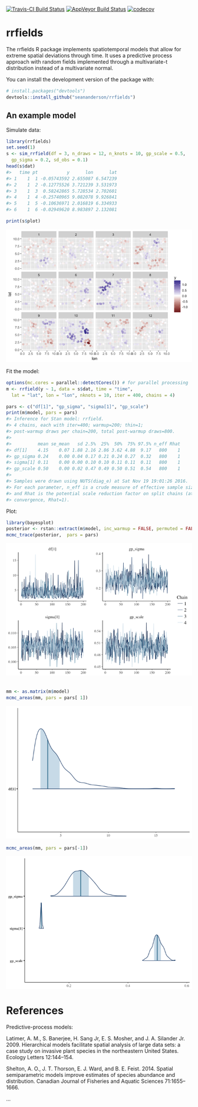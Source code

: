 <!-- README.md is generated from README.Rmd. Please edit that file -->
[![Travis-CI Build Status](https://travis-ci.org/seananderson/rrfields.svg?branch=master)](https://travis-ci.org/seananderson/rrfields) [![AppVeyor Build Status](https://ci.appveyor.com/api/projects/status/github/seananderson/rrfields?branch=master&svg=true)](https://ci.appveyor.com/project/seananderson/rrfields) [![codecov](https://codecov.io/github/seananderson/rrfields/branch/master/graphs/badge.svg)](https://codecov.io/github/seananderson/rrfields)

rrfields
========

The rrfields R package implements spatiotemporal models that allow for extreme spatial deviations through time. It uses a predictive process approach with random fields implemented through a multivariate-t distribution instead of a multivariate normal.

You can install the development version of the package with:

``` r
# install.packages("devtools")
devtools::install_github("seananderson/rrfields")
```

An example model
----------------

Simulate data:

``` r
library(rrfields)
set.seed(1)
s <- sim_rrfield(df = 3, n_draws = 12, n_knots = 10, gp_scale = 0.5, 
  gp_sigma = 0.2, sd_obs = 0.1)
head(s$dat)
#>   time pt           y      lon      lat
#> 1    1  1 -0.05743592 2.655087 6.547239
#> 2    1  2 -0.12775526 3.721239 3.531973
#> 3    1  3  0.58242865 5.728534 2.702601
#> 4    1  4 -0.25740965 9.082078 9.926841
#> 5    1  5 -0.10636971 2.016819 6.334933
#> 6    1  6 -0.02949620 8.983897 2.132081
```

``` r
print(s$plot)
```

![](README-figs/plot-sim-1.png)

Fit the model:

``` r
options(mc.cores = parallel::detectCores()) # for parallel processing
m <- rrfield(y ~ 1, data = s$dat, time = "time",
  lat = "lat", lon = "lon", nknots = 10, iter = 400, chains = 4)
```

``` r
pars <- c("df[1]", "gp_sigma", "sigma[1]", "gp_scale")
print(m$model, pars = pars)
#> Inference for Stan model: rrfield.
#> 4 chains, each with iter=400; warmup=200; thin=1; 
#> post-warmup draws per chain=200, total post-warmup draws=800.
#> 
#>          mean se_mean   sd 2.5%  25%  50%  75% 97.5% n_eff Rhat
#> df[1]    4.15    0.07 1.88 2.16 2.86 3.62 4.88  9.17   800    1
#> gp_sigma 0.24    0.00 0.04 0.17 0.21 0.24 0.27  0.32   800    1
#> sigma[1] 0.11    0.00 0.00 0.10 0.10 0.11 0.11  0.11   800    1
#> gp_scale 0.50    0.00 0.02 0.47 0.49 0.50 0.51  0.54   800    1
#> 
#> Samples were drawn using NUTS(diag_e) at Sat Nov 19 19:01:26 2016.
#> For each parameter, n_eff is a crude measure of effective sample size,
#> and Rhat is the potential scale reduction factor on split chains (at 
#> convergence, Rhat=1).
```

Plot:

``` r
library(bayesplot)
posterior <- rstan::extract(m$model, inc_warmup = FALSE, permuted = FALSE)
mcmc_trace(posterior,  pars = pars)
```

![](README-figs/plot-1.png)

``` r

mm <- as.matrix(m$model)
mcmc_areas(mm, pars = pars[ 1])
```

![](README-figs/plot-2.png)

``` r
mcmc_areas(mm, pars = pars[-1])
```

![](README-figs/plot-3.png)

References
==========

Predictive-process models:

Latimer, A. M., S. Banerjee, H. Sang Jr, E. S. Mosher, and J. A. Silander Jr. 2009. Hierarchical models facilitate spatial analysis of large data sets: a case study on invasive plant species in the northeastern United States. Ecology Letters 12:144–154.

Shelton, A. O., J. T. Thorson, E. J. Ward, and B. E. Feist. 2014. Spatial semiparametric models improve estimates of species abundance and distribution. Canadian Journal of Fisheries and Aquatic Sciences 71:1655–1666.

...
